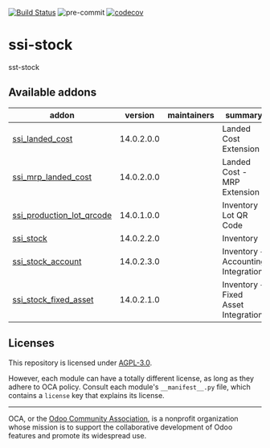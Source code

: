 [![Build Status](https://travis-ci.com/open-synergy/ssi-stock.svg?branch=14.0)](https://travis-ci.com/open-synergy/ssi-stock)
![pre-commit](https://github.com/open-synergy/ssi-stock/actions/workflows/pre-commit.yml/badge.svg)
[![codecov](https://codecov.io/gh/open-synergy/ssi-stock/branch/14.0/graph/badge.svg)](https://codecov.io/gh/open-synergy/ssi-stock)

<!-- /!\ do not modify above this line -->

# ssi-stock

sst-stock

<!-- /!\ do not modify below this line -->

<!-- prettier-ignore-start -->

[//]: # (addons)

Available addons
----------------
addon | version | maintainers | summary
--- | --- | --- | ---
[ssi_landed_cost](ssi_landed_cost/) | 14.0.2.0.0 |  | Landed Cost Extension
[ssi_mrp_landed_cost](ssi_mrp_landed_cost/) | 14.0.2.0.0 |  | Landed Cost - MRP Extension
[ssi_production_lot_qrcode](ssi_production_lot_qrcode/) | 14.0.1.0.0 |  | Inventory Lot QR Code
[ssi_stock](ssi_stock/) | 14.0.2.2.0 |  | Inventory
[ssi_stock_account](ssi_stock_account/) | 14.0.2.3.0 |  | Inventory + Accounting Integration
[ssi_stock_fixed_asset](ssi_stock_fixed_asset/) | 14.0.2.1.0 |  | Inventory + Fixed Asset Integration

[//]: # (end addons)

<!-- prettier-ignore-end -->

## Licenses

This repository is licensed under [AGPL-3.0](LICENSE).

However, each module can have a totally different license, as long as they adhere to OCA
policy. Consult each module's `__manifest__.py` file, which contains a `license` key
that explains its license.

----

OCA, or the [Odoo Community Association](http://odoo-community.org/), is a nonprofit
organization whose mission is to support the collaborative development of Odoo features
and promote its widespread use.
